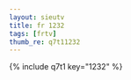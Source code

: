 ```yaml
--- 
layout: sieutv
title: fr 1232
tags: [frtv]
thumb_re: q7t11232
---
```

{% include q7t1 key="1232" %} 
